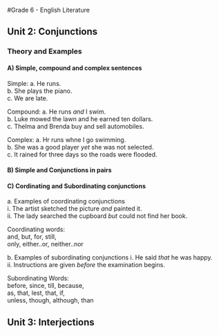 #Grade 6 - English Literature

## Unit 2: Conjunctions

### Theory and Examples

#### A) Simple, compound and complex sentences

   Simple:
   a. He runs.  
   b. She plays the piano.  
   c. We are late.  

   Compound:
   a. He runs *and* I swim.  
   b. Luke mowed the lawn and he earned ten dollars.  
   c. Thelma and Brenda buy and sell automobiles.  

   Complex:
   a. Hr runs whne I go swimming.  
   b. She was a good player *yet* she was not selected.  
   c. It rained for three days so the roads were flooded.  

#### B) Simple and Conjunctions in pairs

#### C) Cordinating and Subordinating conjunctions
a. Examples of coordinating conjunctions  
   i. The artist sketched the picture _and_ painted it.  
  ii. The lady searched the cupboard _but_ could not find her book.  

Coordinating words:  
  and, but, for, still,  
  only, either..or, neither..nor
  
b. Examples of subordinating conjunctions
   i. He said _that_ he was happy.  
  ii. Instructions are given _before_ the examination begins.  

Subordinating Words:  
  before, since, till, because,  
  as, that, lest, that, if,  
  unless, though, although, than  
    
## Unit 3: Interjections
